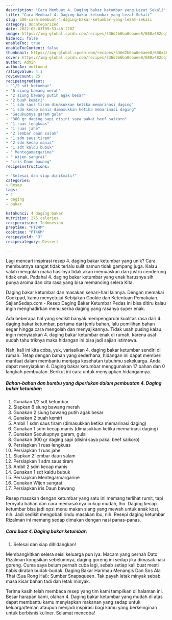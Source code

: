 ```yaml
---
description: "Cara Membuat 4. Daging bakar ketumbar yang Lezat Sekali"
title: "Cara Membuat 4. Daging bakar ketumbar yang Lezat Sekali"
slug: 500-cara-membuat-4-daging-bakar-ketumbar-yang-lezat-sekali
category: Uncategorized
date: 2022-05-03T09:53:48.270Z
image: https://img-global.cpcdn.com/recipes/336d2b6ba0ebaee8/680x482cq70/4-daging-bakar-ketumbar-foto-resep-utama.jpg
hideToc: false
enableToc: true
enableTocContent: false
thumbnail: https://img-global.cpcdn.com/recipes/336d2b6ba0ebaee8/680x482cq70/4-daging-bakar-ketumbar-foto-resep-utama.jpg
cover: https://img-global.cpcdn.com/recipes/336d2b6ba0ebaee8/680x482cq70/4-daging-bakar-ketumbar-foto-resep-utama.jpg
author: Admin
authorAv: notfound
ratingvalue: 4.1
reviewcount: 25
recipeingredient:
- "1/2 sdt ketumbar"
- "6 siung bawang merah"
- "2 siung bawang putih agak besar"
- "2 buah kemiri"
- "1 sdm saus tiram dimasukkan ketika memarinasi daging"
- "1 sdm kecap manis dimasukkan ketika memarinasi daging"
- "Secukupnya garam gula"
- "300 gr daging sapi disini saya pakai beef saikoro"
- "1 ruas lengkuas"
- "1 ruas jahe"
- "2 lembar daun salam"
- "1 sdm saus tiram"
- "2 sdm kecap manis"
- "1 sdt kaldu bubuk"
- " Mentegamargarine"
- " Wijen sangrai"
- "iris Daun bawang"
recipeinstructions:

- "Selesai dan siap dinikmati!"
categories:
- Resep
tags:
- 4
- daging
- bakar

katakunci: 4 daging bakar 
nutrition: 275 calories
recipecuisine: Indonesian
preptime: "PT24M"
cooktime: "PT46M"
recipeyield: "3"
recipecategory: Dessert

---
```





Lagi mencari inspirasi resep 4. daging bakar ketumbar yang unik? Cara membuatnya sangat tidak terlalu sulit namun tidak gampang juga. Kalau salah mengolah maka hasilnya tidak akan memuaskan dan justru cenderung tidak enak. Padahal 4. daging bakar ketumbar yang enak harusnya sih punya aroma dan cita rasa yang bisa memancing selera Kita.





Daging bakar ketumbar dan masakan sehari-hari lainnya. Dengan memakai Cookpad, kamu menyetujui Kebijakan Cookie dan Ketentuan Pemakaian. SajianSedap.com - Resep Daging Bakar Ketumbar Pedas ini bisa ditiru kalau ingin menghadirkan menu serba daging yang rasanya super enak.

Ada beberapa hal yang sedikit banyak mempengaruhi kualitas rasa dari 4. daging bakar ketumbar, pertama dari jenis bahan, lalu pemilihan bahan segar hingga cara mengolah dan menyajikannya. Tidak usah pusing kalau ingin menyiapkan 4. daging bakar ketumbar enak di rumah, karena asal sudah tahu triknya maka hidangan ini bisa jadi sajian istimewa.






Nah, kali ini kita coba, yuk, variasikan 4. daging bakar ketumbar sendiri di rumah. Tetap dengan bahan yang sederhana, hidangan ini dapat memberi manfaat dalam membantu menjaga kesehatan tubuhmu sekeluarga. Anda dapat menyiapkan 4. Daging bakar ketumbar menggunakan 17 bahan dan 0 langkah pembuatan. Berikut ini cara untuk menyiapkan hidangannya.

<!--inarticleads1-->

##### Bahan-bahan dan bumbu yang diperlukan dalam pembuatan 4. Daging bakar ketumbar:

1. Gunakan 1/2 sdt ketumbar
1. Siapkan 6 siung bawang merah
1. Gunakan 2 siung bawang putih agak besar
1. Gunakan 2 buah kemiri
1. Ambil 1 sdm saus tiram (dimasukkan ketika memarinasi daging)
1. Gunakan 1 sdm kecap manis (dimasukkan ketika memarinasi daging)
1. Gunakan Secukupnya garam, gula
1. Gunakan 300 gr daging sapi (disini saya pakai beef saikoro)
1. Persiapkan 1 ruas lengkuas
1. Persiapkan 1 ruas jahe
1. Siapkan 2 lembar daun salam
1. Persiapkan 1 sdm saus tiram
1. Ambil 2 sdm kecap manis
1. Gunakan 1 sdt kaldu bubuk
1. Persiapkan  Mentega/margarine
1. Gunakan  Wijen sangrai
1. Persiapkan iris Daun bawang


Resep masakan dengan ketumbar yang satu ini memang terlihat rumit, tapi ternyata bahan dan cara memasaknya cukup mudah, lho. Daging kecap ketumbar bisa jadi opsi menu makan siang yang mewah untuk anak kost, nih. Jadi sedikit mengobati rindu masakan Ibu, nih. Resepi daging ketumbar Rizalman ini memang sedap dimakan dengan nasi panas-panas. 

<!--inarticleads2-->

##### Cara buat 4. Daging bakar ketumbar:


1. Selesai dan siap dihidangkan!

Membangkitkan selera seisi keluarga pun iya. Macam yang pernah Dato&#39; Rizalman kongsikan sebelumnya, daging goreng ini sedap jika dimasak nasi goreng. Cuma saya belum pernah cuba lagi, sebab setiap kali buat mesti habis diratah budak-budak. Daging Bakar Harimau Menangis Dan Sos Ala Thai (Sua Rong Hai): Sumber Snapsqueen. Tak payah letak minyak sebab masa kisar bahan tadi dah letak minyak. 

Terima kasih telah membaca resep yang tim kami tampilkan di halaman ini. Besar harapan kami, olahan 4. Daging bakar ketumbar yang mudah di atas dapat membantu kamu menyiapkan makanan yang sedap untuk keluarga/teman ataupun menjadi inspirasi bagi kamu yang berkeinginan untuk berbisnis kuliner. Selamat mencoba!
